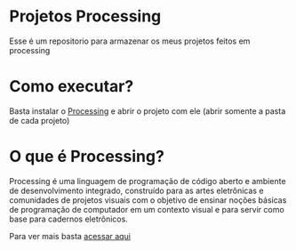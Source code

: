 # Projetos Processing

Esse é um repositorio para armazenar os meus projetos feitos em processing

# Como executar?

Basta instalar o [Processing](https://processing.org/download "Download Processing") e abrir o projeto com ele (abrir somente a pasta de cada projeto)

# O que é Processing?

Processing é uma linguagem de programação de código aberto e ambiente de desenvolvimento integrado, construído para as artes eletrônicas e comunidades de projetos visuais com o objetivo de ensinar noções básicas de programação de computador em um contexto visual e para servir como base para cadernos eletrônicos.

 Para ver mais basta [acessar aqui](https://processing.org/overview "Sobre processing")